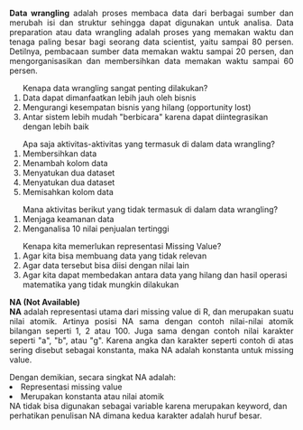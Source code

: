 <p align="justify"><b>Data wrangling</b> adalah proses membaca data dari berbagai sumber dan merubah isi dan struktur sehingga dapat digunakan untuk analisa. Data preparation atau data wrangling adalah proses yang memakan waktu dan tenaga paling besar bagi seorang data scientist, yaitu sampai 80 persen. Detilnya, pembacaan sumber data memakan waktu sampai 20 persen, dan mengorganisasikan dan membersihkan data memakan waktu sampai 60 persen.</p>


<ol>Kenapa data wrangling sangat penting dilakukan?
  <li>Data dapat dimanfaatkan lebih jauh oleh bisnis</li>
  <li>Mengurangi kesempatan bisnis yang hilang (opportunity lost)</li>
  <li>Antar sistem lebih mudah "berbicara" karena dapat diintegrasikan dengan lebih baik</li></ol>
  
<ol>Apa saja aktivitas-aktivitas yang termasuk di dalam data wrangling?
  <li>Membersihkan data</li>
  <li>Menambah kolom data</li>
  <li>Menyatukan dua dataset</li>
  <li>Menyatukan dua dataset</li>
  <li>Memisahkan kolom data</li></ol>
  
  <ol>Mana aktivitas berikut yang tidak termasuk di dalam data wrangling?
<li>Menjaga keamanan data</li>
<li>Menganalisa 10 nilai penjualan tertinggi</li></ol>

<ol>Kenapa kita memerlukan representasi Missing Value? 
  <li>Agar kita bisa membuang data yang tidak relevan</li>
  <li>Agar data tersebut bisa diisi dengan nilai lain</li>
  <li>Agar kita dapat membedakan antara data yang hilang dan hasil operasi matematika yang tidak mungkin dilakukan</li></ol>


<p align="justify"><b>NA (Not Available)</b></br><b>NA</b> adalah representasi utama dari missing value di R, dan merupakan suatu nilai atomik. Artinya posisi NA sama dengan contoh nilai-nilai atomik bilangan seperti 1, 2 atau 100. Juga sama dengan contoh nilai karakter seperti "a", "b",  atau "g". Karena angka dan karakter seperti contoh di atas sering disebut sebagai konstanta, maka NA adalah konstanta untuk missing value. </br></p>
  <ui>Dengan demikian, secara singkat NA adalah:
<li>Representasi missing value</li><li>Merupakan konstanta atau nilai atomik </li>
NA tidak bisa digunakan sebagai variable karena merupakan keyword, dan perhatikan penulisan NA dimana kedua karakter adalah huruf besar.<ui>




